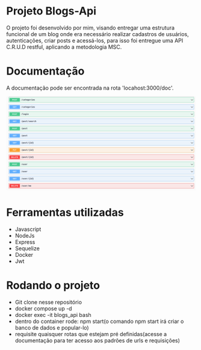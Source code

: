 # Projeto Blogs-Api

  O projeto foi desenvolvido por mim, visando entregar uma estrutura funcional de um blog onde era necessário realizar cadastros de usuários, autenticações, criar posts e acessá-los, para isso foi entregue uma API C.R.U.D restful, aplicando a metodologia MSC.

# Documentação

  A documentação pode ser encontrada na rota 'locahost:3000/doc'.
  
  ![](src/images/rotas.png)

# Ferramentas utilizadas

  - Javascript
  - NodeJs
  - Express
  - Sequelize
  - Docker
  - Jwt

# Rodando o projeto

  - Git clone nesse repositório
  - docker compose up -d
  - docker exec -it blogs_api bash
  - dentro do container rode: npm start(o comando npm start irá criar o banco de dados e popular-lo)
  - requisite quaisquer rotas que estejam pré definidas(acesse a documentação para ter acesso aos padrões de urls e requisições)
